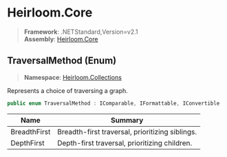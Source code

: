 # Heirloom.Core

> **Framework**: .NETStandard,Version=v2.1  
> **Assembly**: [Heirloom.Core][0]

## TraversalMethod (Enum)

> **Namespace**: [Heirloom.Collections][0]

Represents a choice of traversing a graph.

```cs
public enum TraversalMethod : IComparable, IFormattable, IConvertible
```

| Name         | Summary                                         |
|--------------|-------------------------------------------------|
| BreadthFirst | Breadth-first traversal, prioritizing siblings. |
| DepthFirst   | Depth-first traversal, prioritizing children.   |

[0]: ../../Heirloom.Core.md
